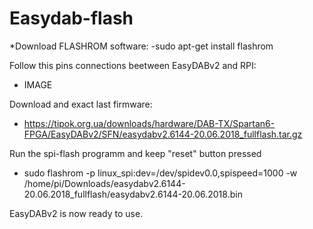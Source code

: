 # Easydab-flash

*Download FLASHROM software:
 -sudo apt-get install flashrom 
 
 Follow this pins connections beetween EasyDABv2 and RPI:
 
 - IMAGE
 
 Download and exact last firmware:
 - https://tipok.org.ua/downloads/hardware/DAB-TX/Spartan6-FPGA/EasyDABv2/SFN/easydabv2.6144-20.06.2018_fullflash.tar.gz
 
 
 Run the spi-flash programm and keep "reset" button pressed
 
 - sudo flashrom -p linux_spi:dev=/dev/spidev0.0,spispeed=1000 -w /home/pi/Downloads/easydabv2.6144-20.06.2018_fullflash/easydabv2.6144-20.06.2018.bin
 
 EasyDABv2 is now ready to use.
 
 
